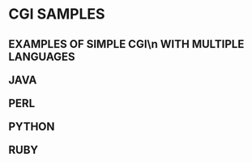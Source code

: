 <h1>CGI SAMPLES<h2>

**EXAMPLES OF SIMPLE CGI\n**
**WITH MULTIPLE LANGUAGES**

**JAVA**

**PERL**

**PYTHON**

**RUBY**
